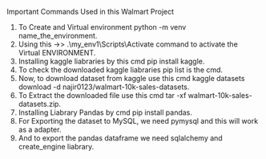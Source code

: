 Important Commands Used in this Walmart Project

1. To Create and Virtual environment python -m venv name_the_environment.
2. Using this ->> .\my_env1\Scripts\Activate  command to activate the Virtual ENVIRONMENT.
3. Installing kaggle liabraries by this cmd  pip install kaggle.
4. To check the downloaded kaggle liabraries pip list is the cmd.
5. Now, to download dataset from kaggle use this cmd kaggle datasets download -d najir0123/walmart-10k-sales-datasets.
6. To Extract the downloaded file use this cmd  tar -xf walmart-10k-sales-datasets.zip.
7. Installing Liabrary Pandas by cmd pip install pandas.
8. For Exporting the dataset to MySQL, we need pymysql and this will work as a adapter.
9. And to export the pandas dataframe we need sqlalchemy and create_engine liabrary.
 


